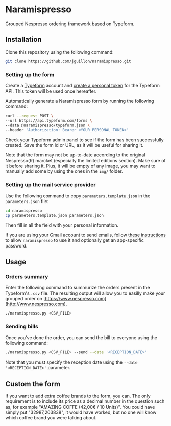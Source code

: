 # Naramispresso

Grouped Nespresso ordering framework based on Typeform.

## Installation

Clone this repository using the following command:

```sh
git clone https://github.com/jguillon/naramispresso.git
```

### Setting up the form

Create a [Typeform](http://typeform.com/) account and [create a personal token](https://admin.typeform.com/account#/section/tokens) for the Typeform API. This token will be used once hereafter.

Automatically generate a Naramispresso form by running the following command:

```sh
curl --request POST \
--url https://api.typeform.com/forms \
--data @naramispresso/typeform.json \
--header 'Authorization: Bearer <YOUR_PERSONAL_TOKEN>'
```

Check your Typeform admin panel to see if the form has been successfully created. Save the form id or URL, as it will be useful for sharing it.

Note that the form may not be up-to-date according to the original Nespresso(R) marcket (especially the limited editions section). Make sure of it before sharing it. Plus, it will be empty of any image, you may want to manually add some by using the ones in the `img/` folder.

### 

### Setting up the mail service provider

Use the following command to copy `parameters.template.json` in the `parameters.json` file:
```sh
cd naramispresso
cp parameters.template.json parameters.json
```

Then fill in all the field with your personal information.

If you are using your Gmail account to send emails, follow [these instructions](https://stackabuse.com/how-to-send-emails-with-gmail-using-python/) to allow `naramispresso` to use it and optionally get an app-specific password.

## Usage

### Orders summary

Enter the following command to summurize the orders present in the Typeform's `.csv` file. The resulting output will allow you to easilly make your grouped order on [https://www.nespresso.com](http://www.nespresso.com).

```sh
./naramispresso.py <CSV_FILE>
```

### Sending bills

Once you've done the order, you can send the bill to everyone using the following command:

```sh
./naramispresso.py <CSV_FILE> --send --date '<RECEPTION_DATE>'
```

Note that you must specify the reception date using the `--date '<RECEPTION_DATE>'` parameter.

## Custom the form

If you want to add extra coffee brands to the form, you can. The only requirement is to include  its price as a decimal number in the question such as, for example "AMAZING COFFE (42,00€ / 10 Units)". You could have simply put "32987,203838", it would have worked, but no one will know which coffee brand you were talking about.
